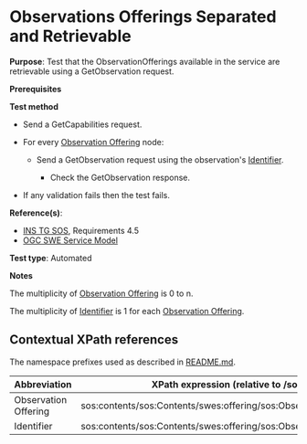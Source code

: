 # Observations Offerings Separated and Retrievable

**Purpose**: Test that the ObservationOfferings available in the service are retrievable using a GetObservation request.

**Prerequisites**

**Test method**

* Send a GetCapabilities request.

* For every [Observation Offering](#observationOffering) node:

  * Send a GetObservation request using the observation's [Identifier](#identifier).

    * Check the GetObservation response.

* If any validation fails then the test fails.

**Reference(s)**:

* [INS TG SOS](http://inspire.ec.europa.eu/id/document/tg/download-sos/1.0), Requirements 4.5
* [OGC SWE Service Model](http://portal.opengeospatial.org/files/?artifact_id=38476)

**Test type**: Automated

**Notes**

The multiplicity of [Observation Offering](#observationOffering) is 0 to n.

The multiplicity of [Identifier](#identifier) is 1 for each [Observation Offering](#observationOffering).

## Contextual XPath references

The namespace prefixes used as described in [README.md](http://inspire.ec.europa.eu/id/ats/download-service/sos-tg-1.0/sos-pre-defined/README#namespaces).

| Abbreviation                                               |  XPath expression (relative to /sos:Capabilities) |
| ---------------------------------------------------------- | ------------------------------------------------------------------------- |
| Observation Offering <a name="observationOffering"></a> | sos:contents/sos:Contents/swes:offering/sos:ObservationOffering |
| Identifier <a name="identifier"></a> | sos:contents/sos:Contents/swes:offering/sos:ObservationOffering/swes:identifier |